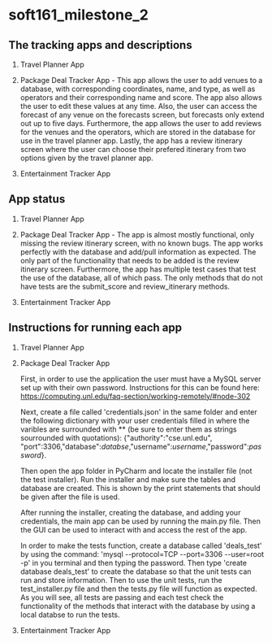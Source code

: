 # soft161_milestone_2



## The tracking apps and descriptions

1. Travel Planner App

2. Package Deal Tracker App - This app allows the user to add venues to a database, with corresponding coordinates, name, and type, as well as operators and their corresponding name and score. The app also allows the user to edit these values at any time. Also, the user can access the forecast of any venue on the forecasts screen, but forecasts only extend out up to five days. Furthermore, the app allows the user to add reviews for the venues and the operators, which are stored in the database for use in the travel planner app. Lastly, the app has a review itinerary screen where the user can choose their prefered itinerary from two options given by the travel planner app.

3. Entertainment Tracker App

## App status

1. Travel Planner App

2. Package Deal Tracker App - The app is almost mostly functional, only missing the review itinerary screen, with no known bugs. The app works perfectly with the database and add/pull information as expected. The only part of the functionality that needs to be added is the review itinerary screen. Furthermore, the app has multiple test cases that test the use of the database, all of which pass. The only methods that do not have tests are the submit_score and review_itinerary methods. 

3. Entertainment Tracker App

## Instructions for running each app

1. Travel Planner App

2. Package Deal Tracker App

    First, in order to use the application the user must have a MySQL server set up with their own password.
    Instructions for this can be found here: https://computing.unl.edu/faq-section/working-remotely/#node-302

    Next, create a file called 'credentials.json' in the same folder and enter the following dictionary with your 
    user credentials filled in where the varibles are surrounded with ** (be sure to enter them as strings 
    sourrounded with quotations): 
    {"authority":"cse.unl.edu", "port":3306,"database":*databse*,"username":*username*,"password":*password*}.

    Then open the app folder in PyCharm and locate the installer file (not the test installer). Run 
    the installer and make sure the tables and database are created. This is shown by the print statements that 
    should be given after the file is used. 
    
    After running the installer, creating the database, and adding your credentials, the main app can be used by 
    running the main.py file. Then the GUI can be used to interact with and access the rest of the app. 

    In order to make the tests function, create a database called 'deals_test' by using the command: 'mysql 
    --protocol=TCP --port=3306 --user=root -p' in you terminal and then typing the password. Then type 'create
    database deals_test' to create the database so that the unit tests can run and store information.
    Then to use the unit tests, run the test_installer.py file and then the tests.py file will function as 
    expected. As you will see, all tests are passing and each test check the functionality of the methods that 
    interact with the database by using a local databse to run the tests.

3. Entertainment Tracker App
